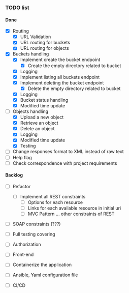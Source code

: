 ### TODO list

#### Done
- [x] Routing
	- [x] URL Validation
	- [x] URL routing for buckets
	- [x] URL routing for objects
- [x] Buckets handling
	- [X] Implement create the bucket  endpoint
		- [x] Create the empty directory related to bucket
	- [x] Logging
	- [x] Implement listing all buckets endpoint
	- [x] Implement deleting the bucket endpoint
		- [x] Delete the empty directory related to bucket
	- [x] Logging
	- [x] Bucket status handling
	- [x] Modified time update
- [ ] Objects handling
	- [x] Upload a new object
	- [x] Retrieve an object
	- [x] Delete an object
	- [x] Logging
	- [x] Modified time update
	- [x] Testing
- [ ] Change responses format to XML instead of raw text
- [ ] Help flag
- [ ] Check correspondence with project requirements

#### Backlog
- [ ] Refactor
	- [ ] Implement all REST constraints 
		- [ ] Options for each resource
		- [ ] Links for each available resource in initial uri
		- [ ] MVC Pattern
		... other constraints of REST
- [ ] SOAP constraints (???)
- [ ] Full testing covering
- [ ] Authorization
- [ ] Front-end 
- [ ] Containerize the application
- [ ] Ansible, Yaml configuration file
- [ ] CI/CD

